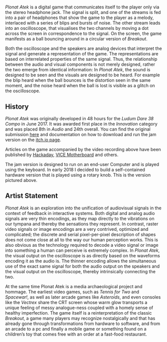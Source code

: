 # <mmm-embed nolink facet="title"></mmm-embed>

<mmm-embed nolink path="pictures"></mmm-embed>

*Plonat Atek* is a digital game that communicates itself to the player only via the stereo headphone jack.
The signal is split, and one of the streams is fed into a pair of headphones that show the game to the player as a melody,
interlaced with a series of blips and bursts of noise.
The other stream leads into an oscilloscope, that visualises the two channels by moving a dot across the screen in correspondence to the signal.
On the screen, the game manifests as a ball bouncing around in a circular version of *Breakout*.

Both the oscilloscope and the speakers are analog devices that interpret the signal and generate a representation of the game.
The representations are based on interrelated properties of the same signal.
Thus, the relationship between the audio and visual components is not merely designed, rather the two emerge from identical information:
In *Plonat Atek*, the sound is designed to be seen and the visuals are designed to be heard.
For example the blip heard when the ball bounces is the distortion seen in the same moment,
and the noise heard when the ball is lost is visible as a glitch on the oscilloscope.

<mmm-embed nolink path="video"></mmm-embed>

## History
*Plonat Atek* was originally developed in 48 hours for the *Ludum Dare 38 Compo* in June 2017.
It was awarded first place in the *Innovation* category and was placed 8th in *Audio* and 24th overall.
You can find the original submission [here][ld] and documentation on how to download and run the jam version on the [itch.io page][itch].

Articles on the game accompanied by the video recording above have been published by [Hackaday][hackaday], [VICE Motherboard][motherboard] and others.

The jam version is designed to run on an end-user Computer and is played using the keyboard.
In early 2018 I decided to build a self-contained hardware version that is played using a rotary knob.
This is the version pictured above.

## Artist Statement
*Plonat Atek* is an exploration into the unification of audiovisual signals in the context of feedback in interactive systems.
Both digital and analog audio signals are very thin encodings,
as they map directly to the vibrations on our tympana and thereby the sensations they represent.
In contrast, raster video signals or image encodings are a very contrived, optimized and complicated;
the discrete and serial pixel-per-pixel description of shapes does not come close at all to the way our human perception works.
This is also obvious as the technology required to decode a video signal or image into something a human can perceive is extremely complex.
In *Plonat Atek*, the visual output on the oscilloscope is as directly based on the waveforms encoding it as the audio is.
The thinner encoding allows the simultaneous use of the exact same signal for both the audio output on the speakers and
the visual output on the oscilloscope, thereby intrinsically connecting the two.

At the same time Plonat Atek is a media archaeological project and hommage.
The earliest video games, such as *Tennis for Two* and *Spacewar!*, as well as later arcade games like *Asteroids*,
and even consoles like the *Vectrex* share the CRT screen whose warm glow transports a unique feeling of messy analogue-ness
coupled with a homely sense of healthy imperfection.
The game itself is a reinterpretation of the classic *Breakout*, a game many players may recognize nostalgically and
that has already gone through transformations from hardware to software, and from an arcade to a pc and finally a mobile game
or something found on a children’s toy that comes free with an order at a fast-food restaurant.

[ld]: https://ldjam.com/events/ludum-dare/38/plonat-atek
[itch]: https://s-ol.itch.io/plonat-atek

[hackaday]: https://hackaday.com/2017/11/05/programming-an-oscilloscope-breakout-game-in-pure-data/
[motherboard]: https://motherboard.vice.com/en_us/article/59yw9z/watch-this-awesome-oscilloscope-breakout-game
